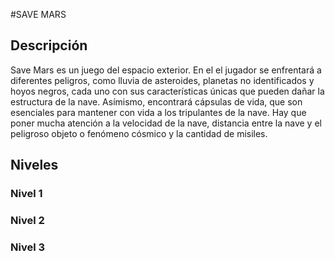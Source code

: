 #SAVE MARS

## Descripción
Save Mars es un juego del espacio exterior. En el el jugador se enfrentará a diferentes peligros, como lluvia de asteroides, planetas no identificados y hoyos negros, cada uno con sus características únicas que pueden dañar la estructura de la nave. Asímismo, encontrará cápsulas de vida, que son esenciales para mantener con vida a los tripulantes de la nave. Hay que poner mucha atención a la velocidad de la nave, distancia entre la nave y el peligroso objeto o fenómeno cósmico y la cantidad de misiles.

## Niveles
### Nivel 1
### Nivel 2
### Nivel 3